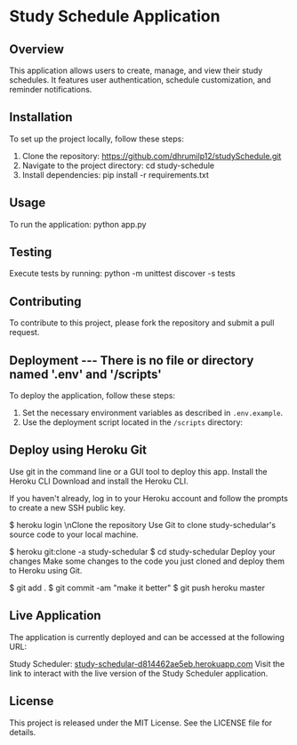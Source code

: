 # Study Schedule Application



## Overview
This application allows users to create, manage, and view their study schedules. It features user authentication, schedule customization, and reminder notifications.

## Installation
To set up the project locally, follow these steps:

1. Clone the repository: https://github.com/dhrumilp12/studySchedule.git
2. Navigate to the project directory: cd study-schedule
3. Install dependencies: pip install -r requirements.txt
   

## Usage
To run the application: python app.py


## Testing
Execute tests by running:
python -m unittest discover -s tests


## Contributing
To contribute to this project, please fork the repository and submit a pull request.


## Deployment --- There is no file or directory named '.env' and '/scripts'
To deploy the application, follow these steps:
1. Set the necessary environment variables as described in `.env.example`.
2. Use the deployment script located in the `/scripts` directory:



## Deploy using Heroku Git
Use git in the command line or a GUI tool to deploy this app.
Install the Heroku CLI
Download and install the Heroku CLI.

If you haven't already, log in to your Heroku account and follow the prompts to create a new SSH public key.

$ heroku login
\nClone the repository
Use Git to clone study-schedular's source code to your local machine.

$ heroku git:clone -a study-schedular 
$ cd study-schedular
Deploy your changes
Make some changes to the code you just cloned and deploy them to Heroku using Git.

$ git add .
$ git commit -am "make it better"
$ git push heroku master

## Live Application
The application is currently deployed and can be accessed at the following URL:

Study Scheduler: [study-schedular-d814462ae5eb.herokuapp.com](https://study-schedular-d814462ae5eb.herokuapp.com/)
Visit the link to interact with the live version of the Study Scheduler application.

## License
This project is released under the MIT License. See the LICENSE file for details.



